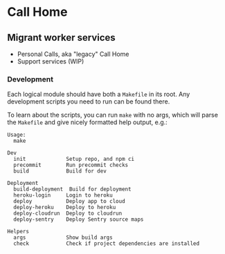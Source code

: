 # Call Home

## Migrant worker services

- Personal Calls, aka "legacy" Call Home
- Support services (WIP)

### Development

Each logical module should have both a `Makefile` in its root.
Any development scripts you need to run can be found there.

To learn about the scripts, you can run `make` with no args, which will parse
the `Makefile` and give nicely formatted help output, e.g.:

```
Usage:
  make

Dev
  init             Setup repo, and npm ci
  precommit        Run precommit checks
  build            Build for dev

Deployment
  build-deployment  Build for deployment
  heroku-login     Login to heroku
  deploy           Deploy app to cloud
  deploy-heroku    Deploy to heroku
  deploy-cloudrun  Deploy to cloudrun
  deploy-sentry    Deploy Sentry source maps

Helpers
  args             Show build args
  check            Check if project dependencies are installed
```
